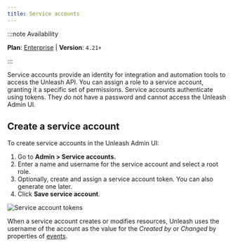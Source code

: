 ```yaml
---
title: Service accounts
---
```


:::note Availability

**Plan**: [Enterprise](https://www.getunleash.io/pricing) | **Version**: `4.21+`

:::

Service accounts provide an identity for integration and automation tools to access the Unleash API. You can assign a role to a service account, granting it a specific set of permissions. Service accounts authenticate using tokens. They do not have a password and cannot access the Unleash Admin UI.

## Create a service account

To create service accounts in the Unleash Admin UI:
1. Go to **Admin > Service accounts.**
2. Enter a name and username for the service account and select a root role. 
3. Optionally, create and assign a service account token. You can also generate one later.
4. Click **Save service account**.

![Service account tokens](/img/service-account-tokens.png)

When a service account creates or modifies resources, Unleash uses the username of the account as the value for the _Created by_ or _Changed_ by properties of [events](./events).
